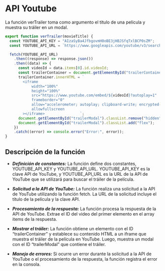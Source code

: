 # API Youtube

La función verTrailer toma como argumento el título de una película y muestra su tráiler en un modal.
```javascript
export function verTrailer(movieTitle) {
  const YOUTUBE_API_KEY = "AIzaSyBa4JfbgovmH0oBE3jHBJSfqTxlBCP0sZM";
  const YOUTUBE_API_URL = `https://www.googleapis.com/youtube/v3/search?part=snippet&maxResults=1&q=${movieTitle} tráiler&type=video&key=${YOUTUBE_API_KEY}`;

  fetch(YOUTUBE_API_URL)
    .then((response) => response.json())
    .then((data) => {
      const videoId = data.items[0].id.videoId;
      const trailerContainer = document.getElementById("trailerContainer");
      trailerContainer.innerHTML = `
        <iframe
            width="100%"
            height="100%"
            src="https://www.youtube.com/embed/${videoId}?autoplay=1"
            frameborder="0"
            allow="accelerometer; autoplay; clipboard-write; encrypted-media; gyroscope; picture-in-picture"
            allowfullscreen
        ></iframe>                `;
      document.getElementById("trailerModal").classList.remove("hidden");
      document.getElementById("trailerModal").classList.add("flex");
    })
    .catch((error) => console.error("Error:", error));
}
```

## Descripción de la función

- ***Definición de constantes:*** La función define dos constantes, YOUTUBE_API_KEY y YOUTUBE_API_URL. YOUTUBE_API_KEY es la clave API de YouTube, y YOUTUBE_API_URL es la URL de la API de YouTube que se utilizará para buscar el tráiler de la película.

- ***Solicitud a la API de YouTube:*** La función realiza una solicitud a la API de YouTube utilizando la función fetch. La URL de la solicitud incluye el título de la película y la clave API.

- ***Procesamiento de la respuesta:*** La función procesa la respuesta de la API de YouTube. Extrae el ID del video del primer elemento en el array items de la respuesta.

- ***Mostrar el tráiler:*** La función obtiene un elemento con el ID “trailerContainer” y establece su contenido HTML a un iframe que muestra el tráiler de la película en YouTube. Luego, muestra un modal con el ID “trailerModal” que contiene el tráiler.

- ***Manejo de errores:*** Si ocurre un error durante la solicitud a la API de YouTube o el procesamiento de la respuesta, la función registra el error en la consola.